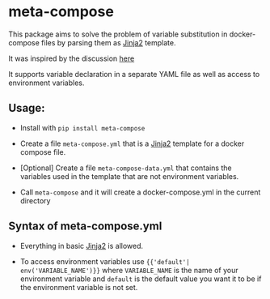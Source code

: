 # meta-compose

This package aims to solve the problem of variable substitution in
docker-compose files by parsing them as [Jinja2](http://jinja.pocoo.org/)
template.

It was inspired by the discussion [here](https://github.com/docker/compose/issues/1377)

It supports variable declaration in a separate YAML file as well as
access to environment variables.

## Usage:

- Install with `pip install meta-compose`

- Create a file `meta-compose.yml` that is a [Jinja2](http://jinja.pocoo.org/)
  template for a docker compose file.

- [Optional] Create a file `meta-compose-data.yml` that contains the variables
  used in the template that are not environment variables.

- Call `meta-compose` and it will create a docker-compose.yml in the current
  directory

## Syntax of meta-compose.yml

- Everything in basic [Jinja2](http://jinja.pocoo.org/) is allowed.

- To access environment variables use `{{'default'| env('VARIABLE_NAME')}}`
  where `VARIABLE_NAME` is the name of your environment variable and `default`
  is the default value you want it to be if the environment variable is not set.
